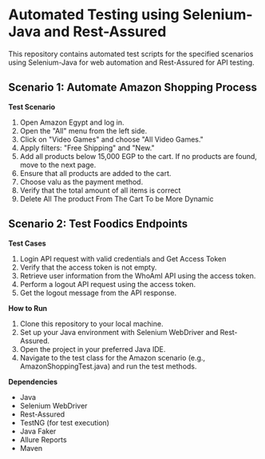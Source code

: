 # Automated Testing using Selenium-Java and Rest-Assured

This repository contains automated test scripts for the specified scenarios using Selenium-Java for web automation and
Rest-Assured for API testing.

## Scenario 1: Automate Amazon Shopping Process

**Test Scenario**

1. Open Amazon Egypt and log in.
2. Open the "All" menu from the left side.
3. Click on "Video Games" and choose "All Video Games."
4. Apply filters: "Free Shipping" and "New."
5. Add all products below 15,000 EGP to the cart. If no products are found, move to the next page.
6. Ensure that all products are added to the cart.
7. Choose valu as the payment method.
8. Verify that the total amount of all items is correct
9. Delete All The product From The Cart To be More Dynamic

## Scenario 2: Test Foodics Endpoints

**Test Cases**

1. Login API request with valid credentials and Get Access Token
2. Verify that the access token is not empty.
3. Retrieve user information from the WhoAmI API using the access token.
4. Perform a logout API request using the access token.
5. Get the logout message from the API response.

**How to Run**

1. Clone this repository to your local machine.
2. Set up your Java environment with Selenium WebDriver and Rest-Assured.
3. Open the project in your preferred Java IDE.
4. Navigate to the test class for the Amazon scenario (e.g., AmazonShoppingTest.java) and run the test methods.

**Dependencies**

- Java
- Selenium WebDriver
- Rest-Assured
- TestNG (for test execution)
- Java Faker
- Allure Reports
- Maven
